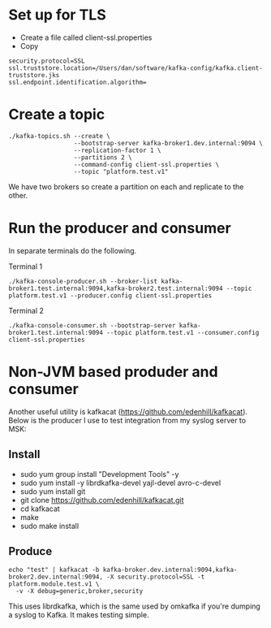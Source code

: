 # Set up for TLS

* Create a file called client-ssl.properties 
* Copy 

```
security.protocol=SSL
ssl.truststore.location=/Users/dan/software/kafka-config/kafka.client-truststore.jks
ssl.endpoint.identification.algorithm=
```

# Create a topic

```
./kafka-topics.sh --create \
                  --bootstrap-server kafka-broker1.dev.internal:9094 \
                  --replication-factor 1 \
                  --partitions 2 \
                  --command-config client-ssl.properties \
                  --topic "platform.test.v1"
```

We have two brokers so create a partition on each and replicate to the other.

# Run the producer and consumer

In separate terminals do the following.

Terminal 1

```
./kafka-console-producer.sh --broker-list kafka-broker1.test.internal:9094,kafka-broker2.test.internal:9094 --topic platform.test.v1 --producer.config client-ssl.properties

```

Terminal 2

```
./kafka-console-consumer.sh --bootstrap-server kafka-broker1.test.internal:9094 --topic platform.test.v1 --consumer.config client-ssl.properties
```

# Non-JVM based produder and consumer

Another useful utility is kafkacat (https://github.com/edenhill/kafkacat). Below is the producer I use to
test integration from my syslog server to MSK:

## Install

* sudo yum group install "Development Tools" -y
* sudo yum install -y librdkafka-devel yajl-devel avro-c-devel
* sudo yum install git
* git clone https://github.com/edenhill/kafkacat.git
* cd kafkacat
* make
* sudo make install

## Produce

```
echo "test" | kafkacat -b kafka-broker.dev.internal:9094,kafka-broker2.dev.internal:9094, -X security.protocol=SSL -t platform.module.test.v1 \
  -v -X debug=generic,broker,security
```

This uses librdkafka, which is the same used by omkafka if you're dumping a syslog to Kafka.  It makes testing
simple.